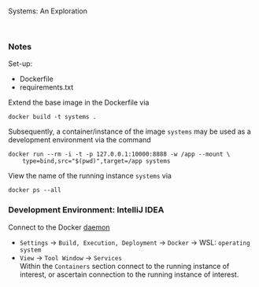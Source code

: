 <br>

Systems: An Exploration

<br>

### Notes

Set-up:

* Dockerfile
* requirements.txt

Extend the base image in the Dockerfile via

```shell
docker build -t systems .
```

Subsequently, a container/instance of the image `systems` may be used as a development environment via the command

```shell
docker run --rm -i -t -p 127.0.0.1:10000:8888 -w /app --mount \
    type=bind,src="$(pwd)",target=/app systems
```

View the name of the running instance ``systems`` via

```shell
docker ps --all
```


### Development Environment: IntelliJ IDEA

Connect to the Docker [daemon](https://www.jetbrains.com/help/idea/docker.html#connect_to_docker)
* `Settings` $\rightarrow$ `Build, Execution, Deployment` $\rightarrow$ `Docker` $\rightarrow$ WSL: `operating system`
* `View` $\rightarrow$ `Tool Window` $\rightarrow$ `Services` <br> Within the `Containers` section connect to the running instance of interest, or ascertain connection to the running instance of interest.

<br>
<br>

<br>
<br>

<br>
<br>

<br>
<br>
